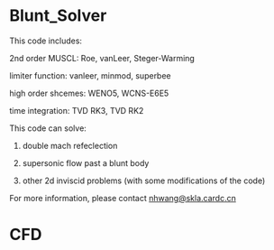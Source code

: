 # Blunt_Solver

This code includes:

2nd order MUSCL: Roe, vanLeer, Steger-Warming

limiter function: vanleer, minmod, superbee

high order shcemes: WENO5, WCNS-E6E5

time integration: TVD RK3, TVD RK2

This code can solve: 

1. double mach refeclection

2. supersonic flow past a blunt body

3. other 2d inviscid problems (with some modifications of the code)


For more information, please contact nhwang@skla.cardc.cn
# CFD
